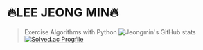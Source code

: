 # 🔥LEE JEONG MIN🔥
>Exercise Algorithms with Python
![Jeongmin's GitHub stats](https://github-readme-stats.vercel.app/api?username=lee-jeongmin&show_icons=true&theme=radical)
[![Solved.ac Progfile](http://mazassumnida.wtf/api/mini/generate_badge?boj={e99min2})](https://solved.ac/{e99min2})
